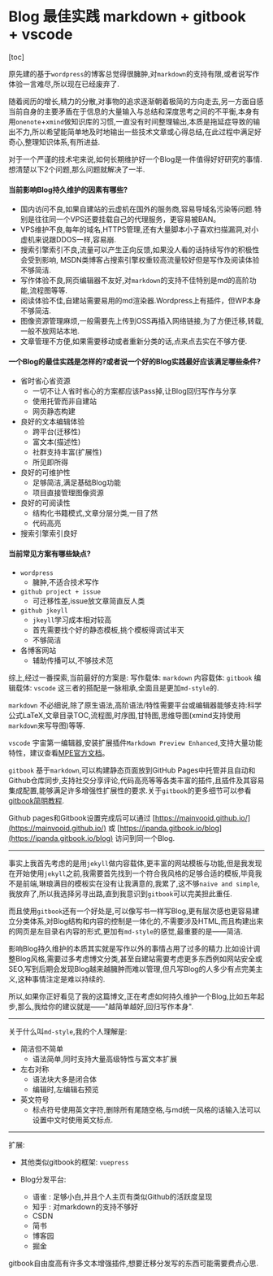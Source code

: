 # Blog 最佳实践 markdown + gitbook + vscode

[toc]
<!-- toc -->

原先建的基于`wordpress`的博客总觉得很臃肿,对`markdown`的支持有限,或者说写作体验一言难尽,所以现在已经废弃了.

随着阅历的增长,精力的分散,对事物的追求逐渐朝着极简的方向走去,另一方面自感当前自身的主要矛盾在于信息的大量输入与总结和深度思考之间的不平衡,本身有用`onenote`+`xmind`做知识库的习惯,一直没有时间整理输出,本质是拖延症导致的输出不力,所以希望能简单地及时地输出一些技术文章或心得总结,在此过程中满足好奇心,整理知识体系,有所进益.

对于一个严谨的技术宅来说,如何长期维护好一个Blog是一件值得好好研究的事情.想清楚以下2个问题,那么问题就解决了一半.

#### 当前影响Blog持久维护的因素有哪些?

- 国内访问不良,如果自建站的云虚机在国外的服务商,容易导域名污染等问题.特别是往往同一个VPS还要挂载自己的代理服务，更容易被BAN。
- VPS维护不良,每年的域名,HTTPS管理,还有大量脚本小子喜欢扫描漏洞,对小虚机来说跟DDOS一样,容易崩.
- 搜索引擎索引不良,流量可以产生正向反馈,如果没人看的话持续写作的积极性会受到影响, MSDN类博客占搜索引擎权重较高流量较好但是写作及阅读体验不够简洁.
- 写作体验不良,网页编辑器不友好,对`markdown`的支持不佳特别是md的高阶功能,流程图等等.
- 阅读体验不佳,自建站需要易用的md渲染器.Wordpress上有插件，但WP本身不够简洁.
- 图像资源管理麻烦,一般需要先上传到OSS再插入网络链接,为了方便迁移,转载,一般不放网站本地.
- 文章管理不方便,如果需要移动或者重新分类的话,点来点去实在不够方便.

#### 一个Blog的最佳实践是怎样的?或者说一个好的Blog实践最好应该满足哪些条件?

- 省时省心省资源
   - 一切不让人省时省心的方案都应该Pass掉,让Blog回归写作与分享
   - 使用托管而非自建站
   - 网页静态构建
- 良好的文本编辑体验
   - 跨平台(迁移性)
   - 富文本(描述性)
   - 社群支持丰富(扩展性)
   - 所见即所得
- 良好的可维护性
   - 足够简洁,满足基础Blog功能
   - 项目直接管理图像资源
- 良好的可阅读性
   - 结构化书籍模式,文章分层分类,一目了然
   - 代码高亮
- 搜索引擎索引良好

#### 当前常见方案有哪些缺点?

- `wordpress`
   - 臃肿,不适合技术写作
- `github project + issue`
   - 可迁移性差,issue放文章简直反人类
- `github jkeyll`
   - `jkeyll`学习成本相对较高
   - 首先需要找个好的静态模板,挑个模板得调试半天
   - 不够简洁
- 各博客网站
   - 辅助传播可以,不够技术范

综上,经过一番探索,当前最好的方案是:
写作载体: `markdown`
内容载体: `gitbook`
编辑载体: `vscode`
这三者的搭配是一脉相承,全面且是更加`md-style`的.

`markdown` 不必细说,除了原生语法,高阶语法/特性需要平台或编辑器能够支持:科学公式LaTeX,文章目录TOC,流程图,时序图,甘特图,思维导图(xmind支持使用`markdown`来写导图)等等.

`vscode` 宇宙第一编辑器,安装扩展插件`Markdown Preview Enhanced`,支持大量功能特性，建议查看[MPE官方文档](https://shd101wyy.github.io/markdown-preview-enhanced/#/zh-cn/)。

`gitbook` 基于`markdown`,可以构建静态页面放到GitHub Pages中托管并且自动和Github仓库同步,支持社交分享评论,代码高亮等等各类丰富的插件,且插件及其容易集成配置,能够满足许多增强性扩展性的要求.关于`gitbook`的更多细节可以参看[gitbook简明教程](GitBook简明教程.md).

Github pages和Gitbook设置完成后可以通过
[https://mainvooid.github.io/](https://mainvooid.github.io/)
或
[https://ipanda.gitbook.io/blog](https://ipanda.gitbook.io/blog)
访问到同一个Blog.

---

事实上我首先考虑的是用`jekyll`做内容载体,更丰富的网站模板与功能,但是我发现在开始使用`jekyll`之前,我需要首先找到一个符合我风格的足够合适的模板,毕竟我不是前端,琳琅满目的模板实在没有让我满意的,我累了,这不够`naive and simple`,我放弃了,所以我选择另寻出路,直到我意识到`gitbook`可以完美担此重任.

而且使用`gitbook`还有一个好处是,可以像写书一样写Blog,更有层次感也更容易建立分类体系,对Blog结构和内容的控制是一体化的,不需要涉及HTML,而且构建出来的网页是左目录右内容的形式,更加有`md-style`的感觉,最重要的是——简洁.

影响Blog持久维护的本质其实就是写作以外的事情占用了过多的精力.比如设计调整Blog风格,需要过多考虑博文分类,甚至自建站需要考虑更多东西例如网站安全或SEO,写到后期会发现Blog越来越臃肿而难以管理,但凡写Blog的人多少有点完美主义,这种事情注定是难以持续的.

所以,如果你正好看见了我的这篇博文,正在考虑如何持久维护一个Blog,比如五年起步,那么,我给你的建议就是——"越简单越好,回归写作本身".

---

关于什么叫`md-style`,我的个人理解是:
- 简洁但不简单
   - 语法简单,同时支持大量高级特性与富文本扩展
- 左右对称
   - 语法块大多是闭合体
   - 编辑时,左编辑右预览
- 英文符号
   - 标点符号使用英文字符,删除所有尾随空格,与md统一风格的话输入法可以设置中文时使用英文标点.

---

扩展:
- 其他类似gitbook的框架: `vuepress`


- Blog分发平台:
   - 语雀 : 足够小白,并且个人主页有类似Github的活跃度呈现
   - 知乎 : 对markdown的支持不够好
   - CSDN
   - 简书
   - 博客园
   - 掘金

gitbook自由度高有许多文本增强插件,想要迁移分发写的东西可能需要费点心思.
